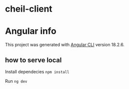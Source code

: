 # cheil-client

# Angular info

This project was generated with [Angular CLI](https://github.com/angular/angular-cli) version 18.2.6.

## how to serve local

Install dependecies `npm install`

Run `ng dev`
